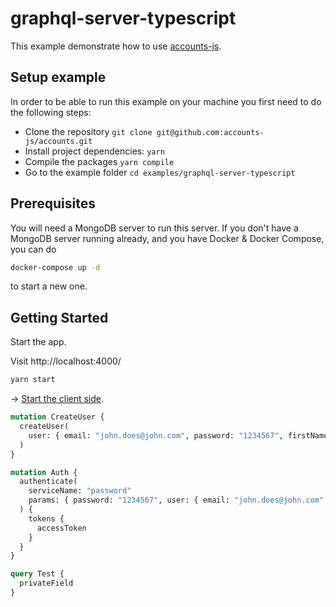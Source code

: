 # graphql-server-typescript

This example demonstrate how to use [accounts-js](https://github.com/accounts-js/accounts).

## Setup example

In order to be able to run this example on your machine you first need to do the following steps:

- Clone the repository `git clone git@github.com:accounts-js/accounts.git`
- Install project dependencies: `yarn`
- Compile the packages `yarn compile`
- Go to the example folder `cd examples/graphql-server-typescript`

## Prerequisites

You will need a MongoDB server to run this server. If you don't have a MongoDB server running already, and you have Docker & Docker Compose, you can do

```bash
docker-compose up -d
```

to start a new one.

## Getting Started

Start the app.

Visit http://localhost:4000/

```bash
yarn start
```

-> [Start the client side](../react-graphql-typescript).

```graphql
mutation CreateUser {
  createUser(
    user: { email: "john.does@john.com", password: "1234567", firstName: "John", lastName: "Doe" }
  )
}

mutation Auth {
  authenticate(
    serviceName: "password"
    params: { password: "1234567", user: { email: "john.does@john.com" } }
  ) {
    tokens {
      accessToken
    }
  }
}

query Test {
  privateField
}
```
